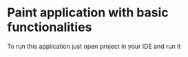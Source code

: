 # Paint application with basic functionalities

To run this application just open project in your IDE and run it
